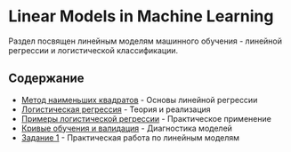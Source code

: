# Linear Models in Machine Learning

Раздел посвящен линейным моделям машинного обучения - линейной регрессии и логистической классификации.

## Содержание

- [Метод наименьших квадратов](./ordinary_least_squares.ipynb) - Основы линейной регрессии
- [Логистическая регрессия](./logistic_regression.ipynb) - Теория и реализация
- [Примеры логистической регрессии](./logistic_reggression_examples.ipynb) - Практическое применение
- [Кривые обучения и валидация](./validation_and_learning_curves.ipynb) - Диагностика моделей
- [Задание 1](./assigment_01.ipynb) - Практическая работа по линейным моделям
